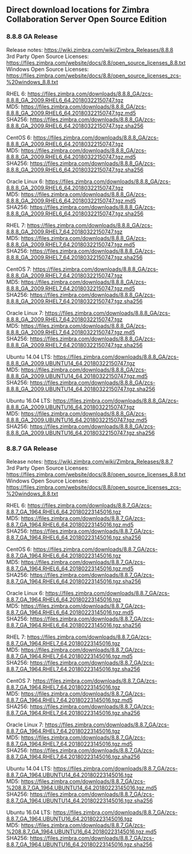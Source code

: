 ## Direct download locations for Zimbra Collaboration Server Open Source Edition


### 8.8.8 GA Release

Release notes: https://wiki.zimbra.com/wiki/Zimbra_Releases/8.8.8  
3rd Party Open Source Licenses: https://files.zimbra.com/website/docs/8.8/open_source_licenses_8.8.txt  
Windows Open Source Licenses: https://files.zimbra.com/website/docs/8.8/open_source_licenses_zcs-%20windows_8.8.txt  

RHEL 6: https://files.zimbra.com/downloads/8.8.8_GA/zcs-8.8.8_GA_2009.RHEL6_64.20180322150747.tgz  
MD5: https://files.zimbra.com/downloads/8.8.8_GA/zcs-8.8.8_GA_2009.RHEL6_64.20180322150747.tgz.md5  
SHA256: https://files.zimbra.com/downloads/8.8.8_GA/zcs-8.8.8_GA_2009.RHEL6_64.20180322150747.tgz.sha256  

CentOS 6: https://files.zimbra.com/downloads/8.8.8_GA/zcs-8.8.8_GA_2009.RHEL6_64.20180322150747.tgz  
MD5: https://files.zimbra.com/downloads/8.8.8_GA/zcs-8.8.8_GA_2009.RHEL6_64.20180322150747.tgz.md5  
SHA256: https://files.zimbra.com/downloads/8.8.8_GA/zcs-8.8.8_GA_2009.RHEL6_64.20180322150747.tgz.sha256  

Oracle Linux 6: https://files.zimbra.com/downloads/8.8.8_GA/zcs-8.8.8_GA_2009.RHEL6_64.20180322150747.tgz  
MD5: https://files.zimbra.com/downloads/8.8.8_GA/zcs-8.8.8_GA_2009.RHEL6_64.20180322150747.tgz.md5  
SHA256: https://files.zimbra.com/downloads/8.8.8_GA/zcs-8.8.8_GA_2009.RHEL6_64.20180322150747.tgz.sha256  

RHEL 7: https://files.zimbra.com/downloads/8.8.8_GA/zcs-8.8.8_GA_2009.RHEL7_64.20180322150747.tgz  
MD5: https://files.zimbra.com/downloads/8.8.8_GA/zcs-8.8.8_GA_2009.RHEL7_64.20180322150747.tgz.md5  
SHA256: https://files.zimbra.com/downloads/8.8.8_GA/zcs-8.8.8_GA_2009.RHEL7_64.20180322150747.tgz.sha256  

CentOS 7: https://files.zimbra.com/downloads/8.8.8_GA/zcs-8.8.8_GA_2009.RHEL7_64.20180322150747.tgz  
MD5: https://files.zimbra.com/downloads/8.8.8_GA/zcs-8.8.8_GA_2009.RHEL7_64.20180322150747.tgz.md5  
SHA256: https://files.zimbra.com/downloads/8.8.8_GA/zcs-8.8.8_GA_2009.RHEL7_64.20180322150747.tgz.sha256  

Oracle Linux 7: https://files.zimbra.com/downloads/8.8.8_GA/zcs-8.8.8_GA_2009.RHEL7_64.20180322150747.tgz  
MD5: https://files.zimbra.com/downloads/8.8.8_GA/zcs-8.8.8_GA_2009.RHEL7_64.20180322150747.tgz.md5  
SHA256: https://files.zimbra.com/downloads/8.8.8_GA/zcs-8.8.8_GA_2009.RHEL7_64.20180322150747.tgz.sha256  

Ubuntu 14.04 LTS: https://files.zimbra.com/downloads/8.8.8_GA/zcs-8.8.8_GA_2009.UBUNTU14_64.20180322150747.tgz  
MD5: https://files.zimbra.com/downloads/8.8.8_GA/zcs-8.8.8_GA_2009.UBUNTU14_64.20180322150747.tgz.md5  
SHA256: https://files.zimbra.com/downloads/8.8.8_GA/zcs-8.8.8_GA_2009.UBUNTU14_64.20180322150747.tgz.sha256  

Ubuntu 16.04 LTS: https://files.zimbra.com/downloads/8.8.8_GA/zcs-8.8.8_GA_2009.UBUNTU16_64.20180322150747.tgz  
MD5: https://files.zimbra.com/downloads/8.8.8_GA/zcs-8.8.8_GA_2009.UBUNTU16_64.20180322150747.tgz.md5  
SHA256: https://files.zimbra.com/downloads/8.8.8_GA/zcs-8.8.8_GA_2009.UBUNTU16_64.20180322150747.tgz.sha256  


### 8.8.7 GA Release

Release notes: https://wiki.zimbra.com/wiki/Zimbra_Releases/8.8.7  
3rd Party Open Source Licenses: https://files.zimbra.com/website/docs/8.8/open_source_licenses_8.8.txt  
Windows Open Source Licenses: https://files.zimbra.com/website/docs/8.8/open_source_licenses_zcs-%20windows_8.8.txt  


RHEL 6:  https://files.zimbra.com/downloads/8.8.7_GA/zcs-8.8.7_GA_1964.RHEL6_64.20180223145016.tgz  
MD5: https://files.zimbra.com/downloads/8.8.7_GA/zcs-8.8.7_GA_1964.RHEL6_64.20180223145016.tgz.md5  
SHA256: https://files.zimbra.com/downloads/8.8.7_GA/zcs-8.8.7_GA_1964.RHEL6_64.20180223145016.tgz.sha256  

CentOS 6: https://files.zimbra.com/downloads/8.8.7_GA/zcs-8.8.7_GA_1964.RHEL6_64.20180223145016.tgz  
MD5: https://files.zimbra.com/downloads/8.8.7_GA/zcs-8.8.7_GA_1964.RHEL6_64.20180223145016.tgz.md5  
SHA256: https://files.zimbra.com/downloads/8.8.7_GA/zcs-8.8.7_GA_1964.RHEL6_64.20180223145016.tgz.sha256  

Oracle Linux 6: https://files.zimbra.com/downloads/8.8.7_GA/zcs-8.8.7_GA_1964.RHEL6_64.20180223145016.tgz  
MD5: https://files.zimbra.com/downloads/8.8.7_GA/zcs-8.8.7_GA_1964.RHEL6_64.20180223145016.tgz.md5  
SHA256: https://files.zimbra.com/downloads/8.8.7_GA/zcs-8.8.7_GA_1964.RHEL6_64.20180223145016.tgz.sha256  

RHEL 7: https://files.zimbra.com/downloads/8.8.7_GA/zcs-8.8.7_GA_1964.RHEL7_64.20180223145016.tgz  
MD5: https://files.zimbra.com/downloads/8.8.7_GA/zcs-8.8.7_GA_1964.RHEL7_64.20180223145016.tgz.md5  
SHA256: https://files.zimbra.com/downloads/8.8.7_GA/zcs-8.8.7_GA_1964.RHEL7_64.20180223145016.tgz.sha256  

CentOS 7: https://files.zimbra.com/downloads/8.8.7_GA/zcs-8.8.7_GA_1964.RHEL7_64.20180223145016.tgz  
MD5: https://files.zimbra.com/downloads/8.8.7_GA/zcs-8.8.7_GA_1964.RHEL7_64.20180223145016.tgz.md5  
SHA256: https://files.zimbra.com/downloads/8.8.7_GA/zcs-8.8.7_GA_1964.RHEL7_64.20180223145016.tgz.sha256  

Oracle Linux 7: https://files.zimbra.com/downloads/8.8.7_GA/zcs-8.8.7_GA_1964.RHEL7_64.20180223145016.tgz  
MD5: https://files.zimbra.com/downloads/8.8.7_GA/zcs-8.8.7_GA_1964.RHEL7_64.20180223145016.tgz.md5  
SHA256: https://files.zimbra.com/downloads/8.8.7_GA/zcs-8.8.7_GA_1964.RHEL7_64.20180223145016.tgz.sha256  

Ubuntu 14.04 LTS: https://files.zimbra.com/downloads/8.8.7_GA/zcs-8.8.7_GA_1964.UBUNTU14_64.20180223145016.tgz  
MD5: https://files.zimbra.com/downloads/8.8.7_GA/zcs-%208.8.7_GA_1964.UBUNTU14_64.20180223145016.tgz.md5  
SHA256: https://files.zimbra.com/downloads/8.8.7_GA/zcs-8.8.7_GA_1964.UBUNTU14_64.20180223145016.tgz.sha256  

Ubuntu 16.04 LTS: https://files.zimbra.com/downloads/8.8.7_GA/zcs-8.8.7_GA_1964.UBUNTU16_64.20180223145016.tgz  
MD5: https://files.zimbra.com/downloads/8.8.7_GA/zcs-%208.8.7_GA_1964.UBUNTU16_64.20180223145016.tgz.md5  
SHA256: https://files.zimbra.com/downloads/8.8.7_GA/zcs-8.8.7_GA_1964.UBUNTU16_64.20180223145016.tgz.sha256  
